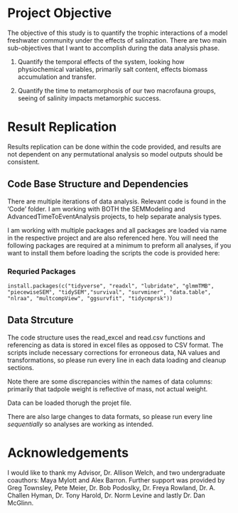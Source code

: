 # Project Objective

The objective of this study is to quantify the trophic interactions of a
model freshwater community under the effects of salinzation. There are
two main sub-objectives that I want to accomplish during the data
analysis phase.

1.  Quantify the temporal effects of the system, looking how
    physiochemical variables, primarily salt content, effects biomass
    accumulation and transfer.

2.  Quantify the time to metamorphosis of our two macrofauna groups,
    seeing of salinity impacts metamorphic success.

# Result Replication

Results replication can be done within the code provided, and results
are not dependent on any permutational analysis so model outputs should
be consistent.

## Code Base Structure and Dependencies

There are multiple iterations of data analysis. Relevant code is found
in the ‘Code’ folder. I am working with BOTH the SEMModeling and
AdvancedTimeToEventAnalysis projects, to help separate analysis types.

I am working with multiple packages and all packages are loaded via name
in the respective project and are also referenced here. You will need
the following packages are required at a minimum to preform all
analyses, if you want to install them before loading the scripts the
code is provided here:

### Requried Packages

    install.packages(c("tidyverse", "readxl", "lubridate", "glmmTMB", "piecewiseSEM", "tidySEM","survival", "survminer", "data.table", "nlraa", "multcompView", "ggsurvfit", "tidycmprsk"))

## Data Strcuture

The code structure uses the read\_excel and read.csv functions and referencing as data
is stored in excel files as opposed to CSV format. The scripts include
necessary corrections for erroneous data, NA values and transformations,
so please run every line in each data loading and cleanup sections.

Note there are some discrepancies within the names of data columns:
primarily that tadpole weight is reflective of mass, not actual weight.

Data can be loaded thorugh the projet file.

There are also large changes to data formats, so please run every line
*sequentially* so analyses are working as intended.

# Acknowledgements

I would like to thank my Advisor, Dr. Allison Welch, and two
undergraduate coauthors: Maya Mylott and Alex Barron. Further support
was provided by Greg Townsley, Pete Meier, Dr. Bob Podoslky, Dr. Freya
Rowland, Dr. A. Challen Hyman, Dr. Tony Harold, Dr. Norm Levine and
lastly Dr. Dan McGlinn.
